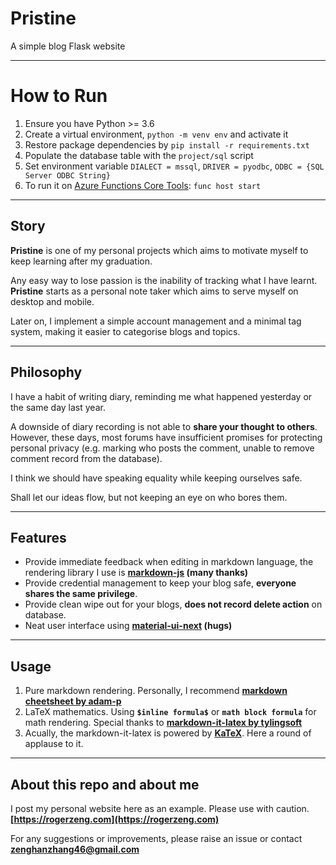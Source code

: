 # Pristine
A simple blog Flask website

---
# How to Run
1. Ensure you have Python >= 3.6
2. Create a virtual environment, `python -m venv env` and activate it
3. Restore package dependencies by `pip install -r requirements.txt`
4. Populate the database table with the `project/sql` script
5. Set environment variable `DIALECT = mssql`, `DRIVER = pyodbc`, `ODBC = {SQL Server ODBC String}`
6. To run it on [Azure Functions Core Tools](https://github.com/Azure/azure-functions-core-tools): `func host start`

---
## Story
**Pristine** is one of my personal projects which aims to motivate myself to keep learning after my graduation.

Any easy way to lose passion is the inability of tracking what I have learnt. **Pristine** starts as a personal note taker which aims to serve myself on desktop and mobile.

Later on, I implement a simple account management and a minimal tag system, making it easier to categorise blogs and topics.

---
## Philosophy
I have a habit of writing diary, reminding me what happened yesterday or the same day last year.

A downside of diary recording is not able to **share your thought to others**. However, these days, most forums have insufficient promises for protecting personal privacy (e.g. marking who posts the comment, unable to remove comment record from the database).

I think we should have speaking equality while keeping ourselves safe.

Shall let our ideas flow, but not keeping an eye on who bores them.

---
## Features
- Provide immediate feedback when editing in markdown language, the rendering library I use is **[markdown-js](https://github.com/evilstreak/markdown-js) (many thanks)**
- Provide credential management to keep your blog safe, **everyone shares the same privilege**.
- Provide clean wipe out for your blogs, **does not record delete action** on database.
- Neat user interface using **[material-ui-next](https://material-ui-next.com/) (hugs)**

---
## Usage
1. Pure markdown rendering. Personally, I recommend **[markdown cheetsheet by adam-p](https://github.com/adam-p/markdown-here/wiki/Markdown-Cheatsheet)**
2. LaTeX mathematics. Using **`$inline formula$`** or **```math block formula```** for math rendering. Special thanks to **[markdown-it-latex by tylingsoft](https://github.com/tylingsoft/markdown-it-latex)**
3. Acually, the markdown-it-latex is powered by **[KaTeX](https://github.com/Khan/KaTeX)**. Here a round of applause to it.

---
## About this repo and about me
I post my personal website here as an example. Please use with caution. **[https://rogerzeng.com](https://rogerzeng.com)**

For any suggestions or improvements, please raise an issue or contact **[zenghanzhang46@gmail.com](mailto://zenghanzhang46@gmail.com)**
